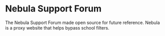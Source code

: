 # Nebula Support Forum
The Nebula Support Forum made open source for future reference. Nebula is a proxy website that helps bypass school filters. 
